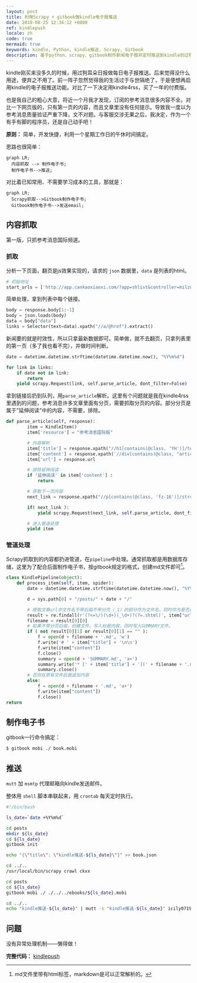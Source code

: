```yaml
---
layout: post
title: 利用Scrapy + gitbook做kindle电子报推送
date: 2018-08-25 12:34:12 +0800
ref: kindlepush
locale: zh
code: true
mermaid: true
keywords: kindle, Python, kindle推送, Scrapy, Gitbook
description: 基于python、scrapy、gitbook制作新闻电子报并定时推送到kindle的过程方法分享。
---
```

kindle刚买来没多久的时候，用过狗耳朵日报做每日电子报推送。后来觉得没什么用途，便弃之不用了。前一阵子忽然觉得我的生活过于与世隔绝了，于是便想再启用kindle的电子报推送功能。对比了一下决定用kindle4rss，买了一年的付费版。

也是我自己的粗心大意，将近一个月我才发现，订阅的参考消息很多内容不全。对比一下网页版的，只有第一页的内容，而且文章里没有任何提示。导致我一度以为参考消息质量验证严重下降，文不对题。与客服交涉无果之后，我决定，作为一个有手有脚的程序员，还是自己动手吧！

**原则：** 简单，开发快捷，利用一个星期工作日的午休时间搞定。

思路也很简单：

```mermaid
graph LR;
  内容抓取 --> 制作电子书;
  制作电子书-->推送;
```

对比着已知常用、不需要学习成本的工具，那就是：

```mermaid
graph LR;
  Scrapy抓取-->Gitbook制作电子书;
  Gitbook制作电子书-->发送email;
```

## 内容抓取

第一版，只抓参考消息国际频道。

### 抓取

分析一下页面，翻页是js效果实现的，请求的 `json` 数据里，`data` 是列表的html。

```python
# 初始地址
start_urls = ['http://app.cankaoxiaoxi.com/?app=shlist&controller=milzuixin&action=world&page=1&pagesize=20']
```

简单处理，拿到列表中每个链接。

```python
body = response.body[1:-1]
body = json.loads(body)
data = body["data"]
links = Selector(text=data).xpath("//a/@href").extract()
```

新闻要的就是时效性，所以只拿最新数据即可。简单做，就不去翻页，只拿列表里的第一页（多了我也看不完），并做时间判断。

```python
date = datetime.datetime.strftime(datetime.datetime.now(), "%Y%m%d")

for link in links:
    if date not in link:
        return
    yield scrapy.Request(link, self.parse_article, dont_filter=False)
```

拿到链接后扔到队列，用`parse_article`解析。这里有个问题就是我在kindle4rss里遇到的问题，参考消息许多文章里面有分页，需要抓取分页的内容。部分分页是属于"延伸阅读"中的内容，不需要，排除。

```python
def parse_article(self, response):
        item = KindleItem()
        item['resource'] = "参考消息国际版"

        # 内容解析
        item['title'] = response.xpath("//h1[contains(@class, 'YH')]/text()").extract_first()
        item['content'] = response.xpath('//div[contains(@class, "article-content")]').extract_first()
        item['url'] = response.url

        # 排除延伸阅读
        if '延伸阅读' in item['content'] :
            return

        # 获取下一页内容
        next_link = response.xpath("//p[contains(@class, 'fz-16')]/strong/a/@href").extract_first()

        if( next_link ):
            yield scrapy.Request(next_link, self.parse_article, dont_filter=False)

        # 进入管道处理
        yield item
```
### 管道处理

Scrapy抓取到的内容都扔进管道，在`pipeline`中处理。通常抓取都是用数据库存储，这里为了配合后面制作电子书，按gitbook规定的格式，创建md文件即可[^1]。

```python
class KindlePipeline(object):
    def process_item(self, item, spider):
        date = datetime.datetime.strftime(datetime.datetime.now(), "%Y%m%d")

        d = sys.path[0] + "/posts/" + date + "/"

        # 提取文章url中文件名不带后缀不带分页（_1）的部分作为文件名，同时作为是否是同一篇文章的判断。
        result = re.findall(r'(?<=\/)(\d+)(_\d+)?(?=.shtml)', item["url"])
        filename = result[0][0]
        # 如果不带分页后缀，创建文件，写入标题内容，同时写入SUMMARY文件。
        if ( not result[0][1] or result[0][1] == "" ):
            f = open(d + filename + '.md', 'w')
            f.write('# ' + item["title"] + '\n\n')
            f.write(item["content"])
            f.close()
            summary = open(d + 'SUMMARY.md', 'a+')
            summary.write('* [' + item['title'] + '](' + filename + '.md)\n')
            summary.close()
        # 否则在原有文件后面追加内容
        else:
            f = open(d + filename + '.md', 'a+')
            f.write(item["content"])
            f.close()
return
```

## 制作电子书

gitbook一行命令搞定：

```sh
$ gitbook mobi ./ book.mobi
```

## 推送

`mutt` 加 `msmtp` 代理邮箱向kindle发送邮件。

整体用 `shell` 脚本串联起来，用 `crontab` 每天定时执行。

```sh
#!/bin/bash

ls_date=`date +%Y%m%d`

cd posts
mkdir ${ls_date}
cd ${ls_date}
gitbook init

echo "{\"title\": \"kindle推送-${ls_date}\"}" >> book.json

cd ../..
/usr/local/bin/scrapy crawl ckxx

cd posts
cd ${ls_date}
gitbook mobi ./ ./../../ebooks/${ls_date}.mobi

cd ../..
echo "kindle推送-${ls_date}" | mutt -s "kindle推送-${ls_date}" icily0719@kindle.cn -a "ebooks/${ls_date}.mobi"
```

## 问题

没有异常处理机制——懒得做！

**完整代码：** [kindlepush](https://github.com/erlzhang/kindlepush)

[^1]: md文件里带有html标签，markdown是可以正常解析的。
